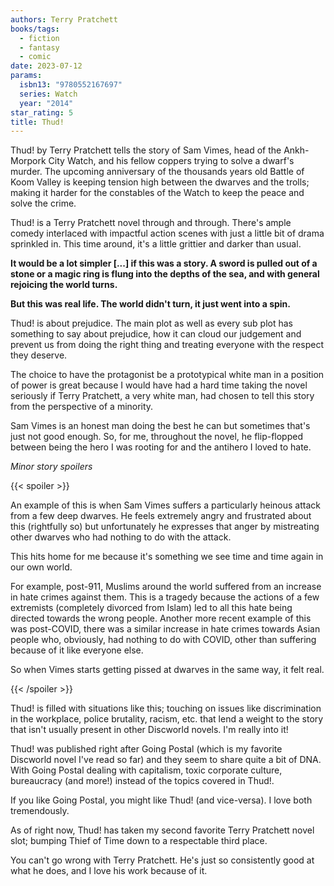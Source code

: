 ```yaml
---
authors: Terry Pratchett
books/tags:
  - fiction
  - fantasy
  - comic
date: 2023-07-12
params:
  isbn13: "9780552167697"
  series: Watch
  year: "2014"
star_rating: 5
title: Thud!
---
```


Thud! by Terry Pratchett tells the story of Sam Vimes, head of the Ankh-Morpork
City Watch, and his fellow coppers trying to solve a dwarf's murder. The
upcoming anniversary of the thousands years old Battle of Koom Valley is keeping
tension high between the dwarves and the trolls; making it harder for the
constables of the Watch to keep the peace and solve the crime.

Thud! is a Terry Pratchett novel through and through. There's ample comedy
interlaced with impactful action scenes with just a little bit of drama
sprinkled in. This time around, it's a little grittier and darker than usual.

<!--more-->

**It would be a lot simpler [...] if this was a story. A sword is pulled out of
a stone or a magic ring is flung into the depths of the sea, and with general
rejoicing the world turns.**

**But this was real life. The world didn't turn, it just went into a spin.**

Thud! is about prejudice. The main plot as well as every sub plot has something
to say about prejudice, how it can cloud our judgement and prevent us from doing
the right thing and treating everyone with the respect they deserve.

The choice to have the protagonist be a prototypical white man in a position of
power is great because I would have had a hard time taking the novel seriously
if Terry Pratchett, a very white man, had chosen to tell this story from the
perspective of a minority.

Sam Vimes is an honest man doing the best he can but sometimes that's just not
good enough. So, for me, throughout the novel, he flip-flopped between being the
hero I was rooting for and the antihero I loved to hate.

_Minor story spoilers_

{{< spoiler >}}

An example of this is when Sam Vimes suffers a particularly heinous attack from
a few deep dwarves. He feels extremely angry and frustrated about this
(rightfully so) but unfortunately he expresses that anger by mistreating other
dwarves who had nothing to do with the attack.

This hits home for me because it's something we see time and time again in our
own world.

For example, post-911, Muslims around the world suffered from an increase in
hate crimes against them. This is a tragedy because the actions of a few
extremists (completely divorced from Islam) led to all this hate being directed
towards the wrong people. Another more recent example of this was post-COVID,
there was a similar increase in hate crimes towards Asian people who, obviously,
had nothing to do with COVID, other than suffering because of it like everyone
else.

So when Vimes starts getting pissed at dwarves in the same way, it felt real.

{{< /spoiler >}}

Thud! is filled with situations like this; touching on issues like
discrimination in the workplace, police brutality, racism, etc. that lend a
weight to the story that isn't usually present in other Discworld novels. I'm
really into it!

Thud! was published right after Going Postal (which is my favorite Discworld
novel I've read so far) and they seem to share quite a bit of DNA. With Going
Postal dealing with capitalism, toxic corporate culture, bureaucracy (and more!)
instead of the topics covered in Thud!.

If you like Going Postal, you might like Thud! (and vice-versa). I love both
tremendously.

As of right now, Thud! has taken my second favorite Terry Pratchett novel slot;
bumping Thief of Time down to a respectable third place.

You can't go wrong with Terry Pratchett. He's just so consistently good at what
he does, and I love his work because of it.

